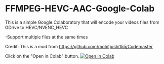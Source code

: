 # FFMPEG-HEVC-AAC-Google-Colab
This is a simple Google Colaboratory that will encode your videos files from GDrive to HEVC/NVENC_HEVC

-Support multiple files at the same times

Credit: This is a mod from https://github.com/mohitjoshi155/Codemaster

Click on the "Open in Colab" button.
<a href="https://colab.research.google.com/github/Ptibouc77/FFMPEG-HEVC-AAC-Google-Colab/blob/master/FFMPEG_HEVC_AAC.ipynb" target="_parent\"><img src="https://colab.research.google.com/assets/colab-badge.svg" alt="Open In Colab"/></a>
